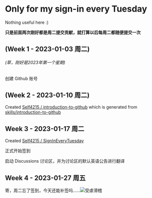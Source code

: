 # Only for my sign-in every Tuesday
Nothing useful here :)

**只是前面两次刚好都是周二提交贡献，就打算以后每周二都随便提交一次**

## (Week 1 - 2023-01-03 周二)
###### (草，刚好是2023年第一个星期)

创建 Github 账号

## (Week 2 - 2023-01-10 周二)

Created [Self4215 / introduction-to-github](https://github.com/Self4215/introduction-to-github) which is generated from [skills/introduction-to-github](https://github.com/skills/introduction-to-github)

## Week 3 - 2023-01-17 周二

Created [Self4215 / SignInEveryTuesday](https://github.com/Self4215/SignInEveryTuesday)

正式开始签到

启动 Discussions 讨论区，并为讨论区的默认英语公告进行翻译

## Week 4 - 2023-01-27 周五

寄，周二忘了签到，今天还能补签吗……![受虐滑稽](https://s1.ax1x.com/2023/01/27/pSU8NSP.png)
